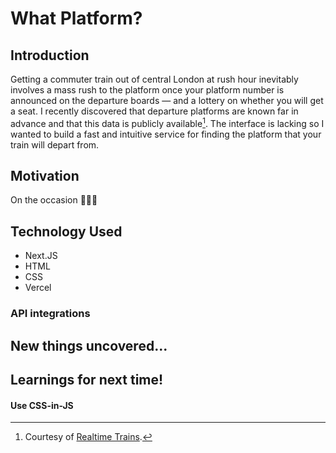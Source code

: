 # What Platform?

## Introduction

Getting a commuter train out of central London at rush hour inevitably involves a mass rush to the platform once your platform number is announced on the departure boards — and a lottery on whether you will get a seat. I recently discovered that departure platforms are known far in advance and that this data is publicly available[^1]. The interface is lacking so I wanted to build a fast and intuitive service for finding the platform that your train will depart from. 

## Motivation

On the occasion 👨🏻‍🎓

## Technology Used

- Next.JS
- HTML
- CSS
- Vercel

### API integrations

## New things uncovered...

## Learnings for next time!

#### Use CSS-in-JS

[^1]: Courtesy of [Realtime Trains](https://www.realtimetrains.co.uk/).

